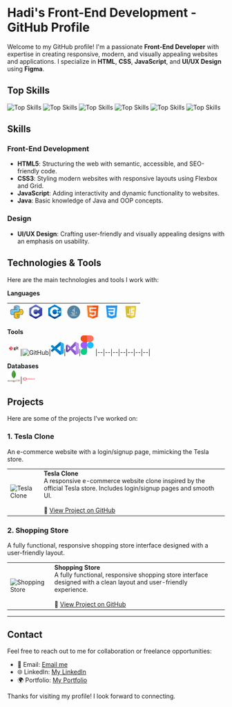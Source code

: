 # Hadi's Front-End Development - GitHub Profile

Welcome to my GitHub profile! I'm a passionate **Front-End Developer** with expertise in creating responsive, modern, and visually appealing websites and applications. I specialize in **HTML**, **CSS**, **JavaScript**, and **UI/UX Design** using **Figma**.


## Top Skills
![Top Skills](https://img.shields.io/badge/HTML5-FF5733?style=flat&logo=html5&logoColor=white)
![Top Skills](https://img.shields.io/badge/CSS3-2965f1?style=flat&logo=css3&logoColor=white)
![Top Skills](https://img.shields.io/badge/JavaScript-F7DF1E?style=flat&logo=javascript&logoColor=black)
![Top Skills](https://img.shields.io/badge/Java-007396?style=flat&logo=java&logoColor=white)
![Top Skills](https://img.shields.io/badge/Figma-F24E1E?style=flat&logo=figma&logoColor=white)
![Top Skills](https://img.shields.io/badge/VS_Code-007ACC?style=flat&logo=visualstudiocode&logoColor=white)

## Skills

### Front-End Development
- **HTML5**: Structuring the web with semantic, accessible, and SEO-friendly code.
- **CSS3**: Styling modern websites with responsive layouts using Flexbox and Grid.
- **JavaScript**: Adding interactivity and dynamic functionality to websites.
- **Java**: Basic knowledge of Java and OOP concepts.

### Design
- **UI/UX Design**: Crafting user-friendly and visually appealing designs with an emphasis on usability.

## Technologies & Tools

Here are the main technologies and tools I work with:

**Languages**

<img alt="Python" width="30px" src="Images/python.png"/>|<img alt="C" width="30px" src="Images/c-programming.png"/>|<img alt="C++" width="30px" src="Images/c++.png"/>|<img alt="Java" width="30px" src="Images/java.png"/>|<img alt="HTML" width="30px" src="Images/html.png"/>|<img alt="CSS" width="30px" src="Images/css-3.png"/>|<img alt="JavaScript" width="30px" src="Images/javascript.png"/>
|--|--|--|--|--|--|--|

**Tools**  
<img alt="Git" width="30px" src="Images/git.png"/>|<img alt="GitHub" width="30px" src="Images/github.png"/>|<img alt="VS Code" width="30px" src="Images/vscode.png"/>|<img alt="Visual Studio" width="30px" src="Images/VS.png"/>|<img alt="Figma" width="30px" src="Images/figma.png"/>
|--|--|--|--|--|--|--|

**Databases**  
<img alt="MongoDB" width="30px" src="Images/mongodb.png"/>|<img alt="Oracle" width="30px" src="Images/oracle.png"/>


## Projects

Here are some of the projects I've worked on:

### 1. Tesla Clone
An e-commerce website with a login/signup page, mimicking the Tesla store.

<table> <tr> <td> <img src="https://upload.wikimedia.org/wikipedia/commons/thumb/b/bd/Tesla_Motors.svg/120px-Tesla_Motors.svg.png" alt="Tesla Clone" width="50" height="50"/> </td> <td> <strong>Tesla Clone</strong><br/> A responsive e-commerce website clone inspired by the official Tesla store. Includes login/signup pages and smooth UI. <br/><br/> 🔗 <a href="https://github.com/hadihassan5/Tesla-Clone">View Project on GitHub</a> </td> </tr> </table>

### 2. Shopping Store
A fully functional, responsive shopping store interface designed with a user-friendly layout.

<table>
  <tr>
    <td>
      <img src="https://cdn-icons-png.flaticon.com/512/34/34568.png" alt="Shopping Store" width="50" height="50"/>
    </td>
    <td>
      <strong>Shopping Store</strong><br/>
      A fully functional, responsive shopping store interface designed with a clean layout and user-friendly experience. <br/><br/>
      🔗 <a href="https://github.com/hadihassan5/Project_Shopping_Store">View Project on GitHub</a>
    </td>
  </tr>
</table>


---

## Contact

Feel free to reach out to me for collaboration or freelance opportunities:

- 📧 Email: [Email me](mailto:hadipk110@gmail.com)
- 🌐 LinkedIn: [My LinkedIn](https://www.linkedin.com/in/hadihassan5/)
- 🌍 Portfolio: [My Portfolio](https://hadihassan5.github.io/Hadi-Portfolio/)

Thanks for visiting my profile! I look forward to connecting.
